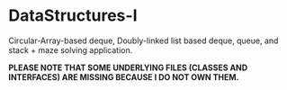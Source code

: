 # DataStructures-I
Circular-Array-based deque, Doubly-linked list based deque, queue, and stack + maze solving application.

**PLEASE NOTE THAT SOME UNDERLYING FILES (CLASSES AND INTERFACES) ARE MISSING BECAUSE I DO NOT OWN THEM.**
